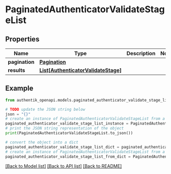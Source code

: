# PaginatedAuthenticatorValidateStageList


## Properties

Name | Type | Description | Notes
------------ | ------------- | ------------- | -------------
**pagination** | [**Pagination**](Pagination.md) |  | 
**results** | [**List[AuthenticatorValidateStage]**](AuthenticatorValidateStage.md) |  | 

## Example

```python
from authentik_openapi.models.paginated_authenticator_validate_stage_list import PaginatedAuthenticatorValidateStageList

# TODO update the JSON string below
json = "{}"
# create an instance of PaginatedAuthenticatorValidateStageList from a JSON string
paginated_authenticator_validate_stage_list_instance = PaginatedAuthenticatorValidateStageList.from_json(json)
# print the JSON string representation of the object
print(PaginatedAuthenticatorValidateStageList.to_json())

# convert the object into a dict
paginated_authenticator_validate_stage_list_dict = paginated_authenticator_validate_stage_list_instance.to_dict()
# create an instance of PaginatedAuthenticatorValidateStageList from a dict
paginated_authenticator_validate_stage_list_from_dict = PaginatedAuthenticatorValidateStageList.from_dict(paginated_authenticator_validate_stage_list_dict)
```
[[Back to Model list]](../README.md#documentation-for-models) [[Back to API list]](../README.md#documentation-for-api-endpoints) [[Back to README]](../README.md)



